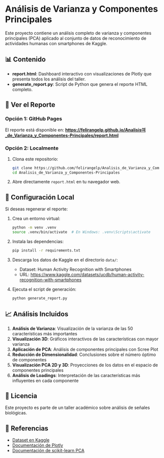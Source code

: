 # Análisis de Varianza y Componentes Principales

Este proyecto contiene un análisis completo de varianza y componentes principales (PCA) aplicado al conjunto de datos de reconocimiento de actividades humanas con smartphones de Kaggle.

## 📊 Contenido

- **report.html**: Dashboard interactivo con visualizaciones de Plotly que presenta todos los análisis del taller.
- **generate_report.py**: Script de Python que genera el reporte HTML completo.

## 🚀 Ver el Reporte

### Opción 1: GitHub Pages
El reporte está disponible en:
**https://felirangelp.github.io/Analisis여_de_Varianza_y_Componentes-Principales/report.html**

### Opción 2: Localmente
1. Clona este repositorio:
   ```bash
   git clone https://github.com/felirangelp/Analisis_de_Varianza_y_Componentes-Principales.git
   cd Analisis_de_Varianza_y_Componentes-Principales
   ```

2. Abre directamente `report.html` en tu navegador web.

## 🔧 Configuración Local

Si deseas regenerar el reporte:

1. Crea un entorno virtual:
   ```bash
   python -m venv .venv
   source .venv/bin/activate  # En Windows: .venv\Scripts\activate
   ```

2. Instala las dependencias:
   ```bash
   pip install -r requirements.txt
   ```

3. Descarga los datos de Kaggle en el directorio `data/`:
   - Dataset: Human Activity Recognition with Smartphones
   - URL: https://www.kaggle.com/datasets/ucdb/human-activity-recognition-with-smartphones

4. Ejecuta el script de generación:
   ```bash
   python generate_report.py
   ```

## 📈 Análisis Incluidos

1. **Análisis de Varianza**: Visualización de la varianza de las 50 características más importantes
2. **Visualización 3D**: Gráficos interactivos de las características con mayor varianza
3. **Aplicación de PCA**: Análisis de componentes principales con Scree Plot
4. **Reducción de Dimensionalidad**: Conclusiones sobre el número óptimo de componentes
5. **Visualización PCA 2D y 3D**: Proyecciones de los datos en el espacio de componentes principales
6. **Análisis de Loadings**: Interpretación de las características más influyentes en cada componente

## 📝 Licencia

Este proyecto es parte de un taller académico sobre análisis de señales biológicas.

## 🔗 Referencias

- [Dataset en Kaggle](https://www.kaggle.com/datasets/ucdb/human-activity-recognition-with-smartphones)
- [Documentación de Plotly](https://plotly.com/python/)
- [Documentación de scikit-learn PCA](https://scikit-learn.org/stable/modules/generated/sklearn.decomposition.PCA.html)


